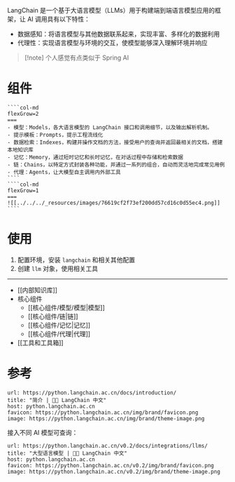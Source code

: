 LangChain 是一个基于大语言模型（LLMs）用于构建端到端语言模型应用的框架，让 AI 调用具有以下特性：

- 数据感知：将语言模型与其他数据联系起来，实现丰富、多样化的数据利用
- 代理性：实现语言模型与环境的交互，使模型能够深入理解环境并响应

> [!note] 个人感觉有点类似于 Spring AI
# 组件

`````col
````col-md
flexGrow=2
===
- 模型：Models，各大语言模型的 LangChain 接口和调用细节，以及输出解析机制。
- 提示模板：Prompts，提示工程流线化
- 数据检索：Indexes，构建并操作文档的方法，接受用户的查询并返回最相关的文档，搭建本地知识库
- 记忆：Memory，通过短时记忆和长时记忆，在对话过程中存储和检索数据
- 链：Chains，以特定方式封装各种功能，并通过一系列的组合，自动而灵活地完成常见用例
- 代理：Agents，让大模型自主调用内外部工具
````
````col-md
flexGrow=1
===
![[../../../_resources/images/76619cf2f73ef200dd57cd16c0d55ec4.png]]
````
`````
# 使用

1. 配置环境，安装 `langchain` 和相关其他配置
2. 创建 `llm` 对象，使用相关工具
---
- [[内部知识库]]
- 核心组件
	- [[核心组件/模型/模型|模型]]
	- [[核心组件/链|链]]
	- [[核心组件/记忆|记忆]]
	- [[核心组件/代理|代理]]
- [[工具和工具箱]]
# 参考

```cardlink
url: https://python.langchain.ac.cn/docs/introduction/
title: "简介 | 🦜️🔗 LangChain 中文"
host: python.langchain.ac.cn
favicon: https://python.langchain.ac.cn/img/brand/favicon.png
image: https://python.langchain.ac.cn/img/brand/theme-image.png
```

接入不同 AI 模型可查询：

```cardlink
url: https://python.langchain.ac.cn/v0.2/docs/integrations/llms/
title: "大型语言模型 | 🦜️🔗 LangChain 中文"
host: python.langchain.ac.cn
favicon: https://python.langchain.ac.cn/v0.2/img/brand/favicon.png
image: https://python.langchain.ac.cn/v0.2/img/brand/theme-image.png
```
